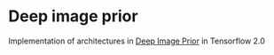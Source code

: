 # Deep image prior
Implementation of architectures in [Deep Image Prior](https://arxiv.org/abs/1711.10925) in Tensorflow 2.0